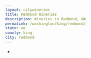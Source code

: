 ```yaml
---
layout: citywineries
title: Redmond Wineries
description: Wineries in Redmond, WA
permalink: /washington/king/redmond/
state: wa
county: king
city: redmond
---
```

-
